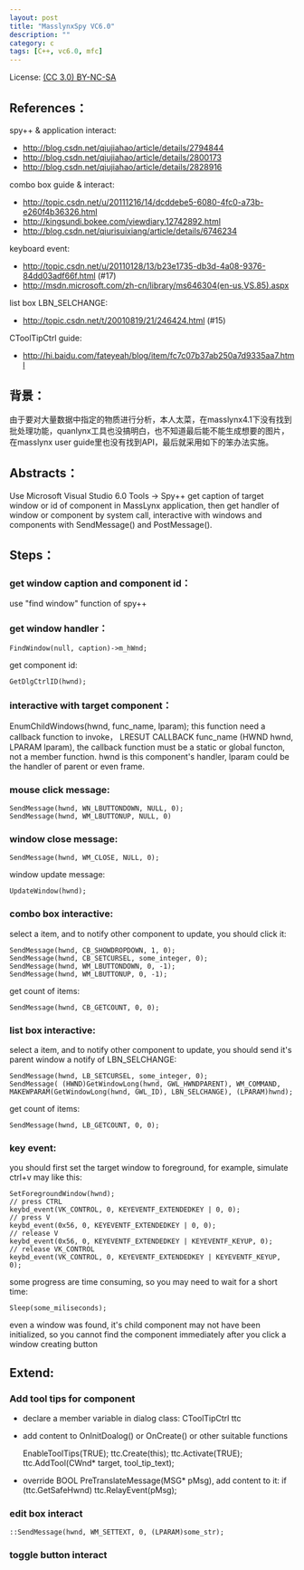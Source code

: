 ```yaml
---
layout: post
title: "MasslynxSpy VC6.0"
description: ""
category: c
tags: [C++, vc6.0, mfc]
---
```


License: [(CC 3.0) BY-NC-SA](http://creativecommons.org/licenses/by-nc-sa/3.0/)

## References：

spy++ & application interact:

* http://blog.csdn.net/qiujiahao/article/details/2794844
* http://blog.csdn.net/qiujiahao/article/details/2800173
* http://blog.csdn.net/qiujiahao/article/details/2828916

combo box guide & interact:

* http://topic.csdn.net/u/20111216/14/dcddebe5-6080-4fc0-a73b-e260f4b36326.html
* http://kingsundi.bokee.com/viewdiary.12742892.html
* http://blog.csdn.net/qiurisuixiang/article/details/6746234

keyboard event:

* http://topic.csdn.net/u/20110128/13/b23e1735-db3d-4a08-9376-84dd03adf66f.html (#17)
* http://msdn.microsoft.com/zh-cn/library/ms646304(en-us,VS.85).aspx

list box LBN_SELCHANGE:

* http://topic.csdn.net/t/20010819/21/246424.html (#15)

CToolTipCtrl guide:

* http://hi.baidu.com/fateyeah/blog/item/fc7c07b37ab250a7d9335aa7.html

## 背景：

由于要对大量数据中指定的物质进行分析，本人太菜，在masslynx4.1下没有找到批处理功能，quanlynx工具也没搞明白，也不知道最后能不能生成想要的图片，在masslynx user guide里也没有找到API，最后就采用如下的笨办法实施。

## Abstracts：

Use Microsoft Visual Studio 6.0 Tools -> Spy++ get caption of target window or id of component in MassLynx application, then get handler of window or component by system call, interactive with windows and components with SendMessage() and PostMessage().

## Steps：

### get window caption and component id：

use "find window" function of spy++

### get window handler：

    FindWindow(null, caption)->m_hWnd;

get component id:

    GetDlgCtrlID(hwnd);

### interactive with target component：

EnumChildWindows(hwnd, func_name, lparam); this function need a callback function to invoke， LRESUT CALLBACK func_name (HWND hwnd, LPARAM lparam), the callback function must be a static or global functon, not a member function. hwnd is this component's handler, lparam could be the handler of parent or even frame.

### mouse click message:

    SendMessage(hwnd, WN_LBUTTONDOWN, NULL, 0);
    SendMessage(hwnd, WM_LBUTTONUP, NULL, 0)

### window close message:

    SendMessage(hwnd, WM_CLOSE, NULL, 0);

window update message:

    UpdateWindow(hwnd);

### combo box interactive:

select a item, and to notify other component to update, you should click it:

    SendMessage(hwnd, CB_SHOWDROPDOWN, 1, 0);
    SendMessage(hwnd, CB_SETCURSEL, some_integer, 0);
    SendMessage(hwnd, WM_LBUTTONDOWN, 0, -1);
    SendMessage(hwnd, WM_LBUTTONUP, 0, -1);

get count of items:

    SendMessage(hwnd, CB_GETCOUNT, 0, 0);

### list box interactive:

select a item, and to notify other component to update, you should send it's parent window a notify of LBN_SELCHANGE:

    SendMessage(hwnd, LB_SETCURSEL, some_integer, 0);
    SendMessage( (HWND)GetWindowLong(hwnd, GWL_HWNDPARENT), WM_COMMAND, MAKEWPARAM(GetWindowLong(hwnd, GWL_ID), LBN_SELCHANGE), (LPARAM)hwnd);

get count of items:

    SendMessage(hwnd, LB_GETCOUNT, 0, 0);

### key event:

you should first set the target window to foreground, for example, simulate ctrl+v may like this:

    SetForegroundWindow(hwnd);
    // press CTRL
    keybd_event(VK_CONTROL, 0, KEYEVENTF_EXTENDEDKEY | 0, 0);
    // press V
    keybd_event(0x56, 0, KEYEVENTF_EXTENDEDKEY | 0, 0);
    // release V
    keybd_event(0x56, 0, KEYEVENTF_EXTENDEDKEY | KEYEVENTF_KEYUP, 0);
    // release VK_CONTROL
    keybd_event(VK_CONTROL, 0, KEYEVENTF_EXTENDEDKEY | KEYEVENTF_KEYUP, 0);

some progress are time consuming, so you may need to wait for a short time:

    Sleep(some_miliseconds);

even a window was found, it's child component may not have been initialized, so you cannot find the component immediately after you click a window creating button

## Extend:

### Add tool tips for component

* declare a member variable in dialog class: CToolTipCtrl ttc
* add content to OnInitDoalog() or OnCreate() or other suitable functions

    EnableToolTips(TRUE);
    ttc.Create(this);
    ttc.Activate(TRUE);
    ttc.AddTool(CWnd* target, tool_tip_text);

* override BOOL PreTranslateMessage(MSG* pMsg), add content to it: if (ttc.GetSafeHwnd)   ttc.RelayEvent(pMsg);

### edit box interact

`::SendMessage(hwnd, WM_SETTEXT, 0, (LPARAM)some_str);`

### toggle button interact
